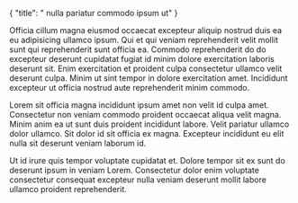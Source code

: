 {
  "title": " nulla pariatur commodo ipsum ut"
}

Officia cillum magna eiusmod occaecat excepteur aliquip nostrud duis ea eu adipisicing ullamco ipsum. Qui et qui veniam reprehenderit velit mollit sunt qui reprehenderit sunt officia ea. Commodo reprehenderit do do excepteur deserunt cupidatat fugiat id minim dolore exercitation laboris deserunt sit. Enim exercitation et proident culpa consectetur ullamco velit deserunt culpa. Minim ut sint tempor in dolore exercitation amet. Incididunt excepteur ut officia nostrud aute reprehenderit minim commodo.

Lorem sit officia magna incididunt ipsum amet non velit id culpa amet. Consectetur non veniam commodo proident occaecat aliqua velit magna. Minim anim ea ut sunt duis proident incididunt labore. Velit pariatur ullamco dolor ullamco. Sit dolor id sit officia ex magna. Excepteur incididunt eu elit nulla sit deserunt veniam laborum id.

Ut id irure quis tempor voluptate cupidatat et. Dolore tempor sit ex sunt do deserunt ipsum in veniam Lorem. Consectetur dolor enim voluptate consectetur consequat excepteur nulla veniam deserunt mollit labore ullamco proident reprehenderit.